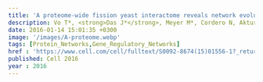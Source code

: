 ```yaml
---
title: 'A proteome-wide fission yeast interactome reveals network evolution principles from yeasts to human'
description: Vo T*, <strong>Das J*</strong>, Meyer M*, Cordero N, Akturk N, Wei X, Fair B, Degatano A, Fragoza R, Liu L, Matsuyama A, Trickey M, Horibata S, Grimson A, Yamano H, Yoshida M, Roth F, Pleiss J, Xia Y, Yu H
date: 2016-01-14 15:01:35 +0300
image: '/images/A-proteome.webp'
tags: [Protein_Networks,Gene_Regulatory_Networks]
href : 'https://www.cell.com/cell/fulltext/S0092-8674(15)01556-1?_returnURL=https%3A%2F%2Flinkinghub.elsevier.com%2Fretrieve%2Fpii%2FS0092867415015561%3Fshowall%3Dtrue'
published: Cell 2016
year : 2016
---
```


